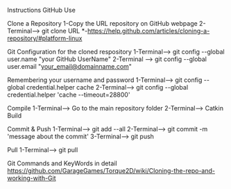 Instructions GitHub Use

Clone a Repository
	1-Copy the URL repository on GitHub webpage
	2-Terminal--> git clone URL
	*-https://help.github.com/articles/cloning-a-repository/#platform-linux

Git Configuration for the cloned respository
	1-Terminal--> git config --global user.name "your GitHub UserName"
	2-Terminal --> git config --global user.email "your_email@domainname.com"

Remembering your username and password
	1-Terminal--> git config --global credential.helper cache
	2-Terminal--> git config --global credential.helper 'cache --timeout=28800'

Compile
	1-Terminal--> Go to the main repository folder
	2-Terminal--> Catkin Build

Commit & Push
	1-Terminal--> git add --all
	2-Terminal--> git commit -m 'message about the commit'
	3-Terminal--> git push

Pull
	1-Terminal--> git pull

Git Commands and KeyWords in detail
	https://github.com/GarageGames/Torque2D/wiki/Cloning-the-repo-and-working-with-Git
